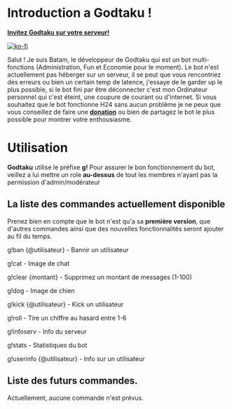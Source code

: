 # Introduction a Godtaku !

**[Invitez Godtaku sur votre serveur!](https://discord.com/api/oauth2/authorize?client_id=1065502268637593620&permissions=8&scope=bot)**

[![ko-fi](https://ko-fi.com/img/githubbutton_sm.svg)](https://ko-fi.com/X8X2IUMOW)

Salut ! Je suis Batam, le développeur de Godtaku qui est un bot multi-fonctions (Administration, Fun et Economie pour le moment). Le bot n'est actuellement pas héberger sur un serveur, il se peut que vous rencontriez des erreurs ou bien un certain temp de latence, j'essaye de le garder up le plus possible, si le bot fini par être déconnecter c'est mon Ordinateur personnel qui c'est éteint, une coupure de courant ou d'internet.
Si vous souhaitez que le bot fonctionne H24 sans aucun problème je ne peux que vous conseillez de faire une **[donation](https://ko-fi.com/batamuwu)** ou bien de partagez le bot le plus possible pour montrer votre enthousiasme.


# Utilisation

**Godtaku** utilise le préfixe **g!** 
Pour assurer le bon fonctionnement du bot, veillez a lui mettre un role **au-dessus** de tout les membres n'ayant pas la permission d'admin/modérateur 

## La liste des commandes actuellement disponible

Prenez bien en compte que le bot n'est qu'a sa **première version**, que d'autres commandes ainsi que des nouvelles fonctionnalités seront ajouter au fil du temps. 

g!ban {@utilisateur} - Bannir un utilisateur

g!cat - Image de chat

g!clear {montant} - Supprimez un montant de messages (1-100)

g!dog - Image de chien

g!kick {@utilisateur} - Kick un utilisateur

g!roll - Tire un chiffre au hasard entre 1-6

g!infoserv - Info du serveur

g!stats - Statistiques du bot

g!userinfo {@utilisateur} - Info sur un utilisateur

## Liste des futurs commandes.

Actuellement, aucune commande n'est prévus. 
